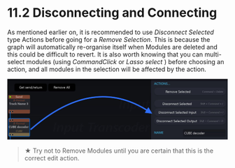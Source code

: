 # 11.2 Disconnecting and Connecting

As mentioned earlier on, it is recommended to use _Disconnect Selected_ type Actions before going for a _Remove Selection_. This is because the graph will automatically re-organise itself when Modules are deleted and this could be difficult to revert. It is also worth knowing that you can multi-select modules (using _CommandClick_ or _Lasso select_ ) before choosing an action, and all modules in the selection
will be affected by the action.

![](include/SpatRevolution_UserGuide_-203.jpg)

> ★ Try not to Remove Modules until you are certain that this is the
correct edit action.

